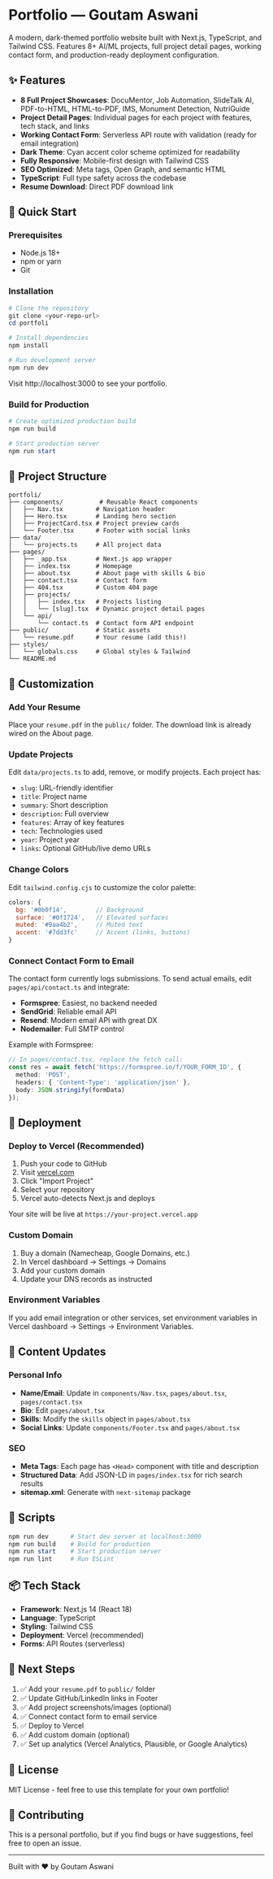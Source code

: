 # Portfolio — Goutam Aswani

A modern, dark-themed portfolio website built with Next.js, TypeScript, and Tailwind CSS. Features 8+ AI/ML projects, full project detail pages, working contact form, and production-ready deployment configuration.

## ✨ Features

- **8 Full Project Showcases**: DocuMentor, Job Automation, SlideTalk AI, PDF-to-HTML, HTML-to-PDF, IMS, Monument Detection, NutriGuide
- **Project Detail Pages**: Individual pages for each project with features, tech stack, and links
- **Working Contact Form**: Serverless API route with validation (ready for email integration)
- **Dark Theme**: Cyan accent color scheme optimized for readability
- **Fully Responsive**: Mobile-first design with Tailwind CSS
- **SEO Optimized**: Meta tags, Open Graph, and semantic HTML
- **TypeScript**: Full type safety across the codebase
- **Resume Download**: Direct PDF download link

## 🚀 Quick Start

### Prerequisites
- Node.js 18+ 
- npm or yarn
- Git

### Installation

```powershell
# Clone the repository
git clone <your-repo-url>
cd portfoli

# Install dependencies
npm install

# Run development server
npm run dev
```

Visit http://localhost:3000 to see your portfolio.

### Build for Production

```powershell
# Create optimized production build
npm run build

# Start production server
npm run start
```

## 📁 Project Structure

```
portfoli/
├── components/          # Reusable React components
│   ├── Nav.tsx         # Navigation header
│   ├── Hero.tsx        # Landing hero section
│   ├── ProjectCard.tsx # Project preview cards
│   └── Footer.tsx      # Footer with social links
├── data/
│   └── projects.ts     # All project data
├── pages/
│   ├── _app.tsx        # Next.js app wrapper
│   ├── index.tsx       # Homepage
│   ├── about.tsx       # About page with skills & bio
│   ├── contact.tsx     # Contact form
│   ├── 404.tsx         # Custom 404 page
│   ├── projects/
│   │   ├── index.tsx   # Projects listing
│   │   └── [slug].tsx  # Dynamic project detail pages
│   └── api/
│       └── contact.ts  # Contact form API endpoint
├── public/             # Static assets
│   └── resume.pdf      # Your resume (add this!)
├── styles/
│   └── globals.css     # Global styles & Tailwind
└── README.md
```

## 🎨 Customization

### Add Your Resume
Place your `resume.pdf` in the `public/` folder. The download link is already wired on the About page.

### Update Projects
Edit `data/projects.ts` to add, remove, or modify projects. Each project has:
- `slug`: URL-friendly identifier
- `title`: Project name
- `summary`: Short description
- `description`: Full overview
- `features`: Array of key features
- `tech`: Technologies used
- `year`: Project year
- `links`: Optional GitHub/live demo URLs

### Change Colors
Edit `tailwind.config.cjs` to customize the color palette:
```js
colors: {
  bg: '#0b0f14',        // Background
  surface: '#0f1724',   // Elevated surfaces
  muted: '#9aa4b2',     // Muted text
  accent: '#7dd3fc'     // Accent (links, buttons)
}
```

### Connect Contact Form to Email
The contact form currently logs submissions. To send actual emails, edit `pages/api/contact.ts` and integrate:
- **Formspree**: Easiest, no backend needed
- **SendGrid**: Reliable email API
- **Resend**: Modern email API with great DX
- **Nodemailer**: Full SMTP control

Example with Formspree:
```typescript
// In pages/contact.tsx, replace the fetch call:
const res = await fetch('https://formspree.io/f/YOUR_FORM_ID', {
  method: 'POST',
  headers: { 'Content-Type': 'application/json' },
  body: JSON.stringify(formData)
});
```

## 🚢 Deployment

### Deploy to Vercel (Recommended)

1. Push your code to GitHub
2. Visit [vercel.com](https://vercel.com)
3. Click "Import Project"
4. Select your repository
5. Vercel auto-detects Next.js and deploys

Your site will be live at `https://your-project.vercel.app`

### Custom Domain
1. Buy a domain (Namecheap, Google Domains, etc.)
2. In Vercel dashboard → Settings → Domains
3. Add your custom domain
4. Update your DNS records as instructed

### Environment Variables
If you add email integration or other services, set environment variables in Vercel dashboard → Settings → Environment Variables.

## 📝 Content Updates

### Personal Info
- **Name/Email**: Update in `components/Nav.tsx`, `pages/about.tsx`, `pages/contact.tsx`
- **Bio**: Edit `pages/about.tsx`
- **Skills**: Modify the `skills` object in `pages/about.tsx`
- **Social Links**: Update `components/Footer.tsx` and `pages/about.tsx`

### SEO
- **Meta Tags**: Each page has `<Head>` component with title and description
- **Structured Data**: Add JSON-LD in `pages/index.tsx` for rich search results
- **sitemap.xml**: Generate with `next-sitemap` package

## 🔧 Scripts

```powershell
npm run dev      # Start dev server at localhost:3000
npm run build    # Build for production
npm run start    # Start production server
npm run lint     # Run ESLint
```

## 📦 Tech Stack

- **Framework**: Next.js 14 (React 18)
- **Language**: TypeScript
- **Styling**: Tailwind CSS
- **Deployment**: Vercel (recommended)
- **Forms**: API Routes (serverless)

## 🎯 Next Steps

1. ✅ Add your `resume.pdf` to `public/` folder
2. ✅ Update GitHub/LinkedIn links in Footer
3. ✅ Add project screenshots/images (optional)
4. ✅ Connect contact form to email service
5. ✅ Deploy to Vercel
6. ✅ Add custom domain (optional)
7. ✅ Set up analytics (Vercel Analytics, Plausible, or Google Analytics)

## 📄 License

MIT License - feel free to use this template for your own portfolio!

## 🤝 Contributing

This is a personal portfolio, but if you find bugs or have suggestions, feel free to open an issue.

---

Built with ❤️ by Goutam Aswani

